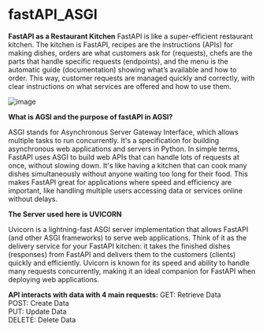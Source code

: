 # fastAPI_ASGI

**FastAPI as a Restaurant Kitchen**
FastAPI is like a super-efficient restaurant kitchen. The kitchen is FastAPI, recipes are the instructions (APIs) for making dishes, orders are what customers ask for (requests), chefs are the parts that handle specific requests (endpoints), and the menu is the automatic guide (documentation) showing what’s available and how to order. This way, customer requests are managed quickly and correctly, with clear instructions on what services are offered and how to use them.


![image](https://github.com/user-attachments/assets/c3402f67-ab29-46b7-9eb4-963ba62b2759)

**What is AGSI and the purpose of fastAPI in AGSI?**

ASGI stands for Asynchronous Server Gateway Interface, which allows multiple tasks to run concurrently. It's a specification for building asynchronous web applications and servers in Python.
In simple terms, FastAPI uses ASGI to build web APIs that can handle lots of requests at once, without slowing down. It's like having a kitchen that can cook many dishes simultaneously without anyone waiting too long for their food. This makes FastAPI great for applications where speed and efficiency are important, like handling multiple users accessing data or services online without delays.

**The Server used here is UVICORN**

Uvicorn is a lightning-fast ASGI server implementation that allows FastAPI (and other ASGI frameworks) to serve web applications. Think of it as the delivery service for your FastAPI kitchen: it takes the finished dishes (responses) from FastAPI and delivers them to the customers (clients) quickly and efficiently. Uvicorn is known for its speed and ability to handle many requests concurrently, making it an ideal companion for FastAPI when deploying web applications.


**API interacts with data with 4 main requests:**
GET: Retrieve Data <br>
POST: Create Data <br>
PUT: Update Data <br>
DELETE: Delete Data



